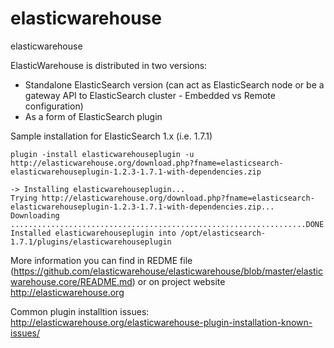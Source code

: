 # elasticwarehouse
elasticwarehouse

ElasticWarehouse is distributed in two versions:
 * Standalone ElasticSearch version (can act as ElasticSearch node or be a gateway API to ElasticSearch cluster - Embedded vs Remote configuration) 
 * As a form of ElasticSearch plugin
 
Sample installation for ElasticSearch 1.x (i.e. 1.7.1)

    plugin -install elasticwarehouseplugin -u http://elasticwarehouse.org/download.php?fname=elasticsearch-elasticwarehouseplugin-1.2.3-1.7.1-with-dependencies.zip

    -> Installing elasticwarehouseplugin...
    Trying http://elasticwarehouse.org/download.php?fname=elasticsearch-elasticwarehouseplugin-1.2.3-1.7.1-with-dependencies.zip...
    Downloading ..................................................................DONE
    Installed elasticwarehouseplugin into /opt/elasticsearch-1.7.1/plugins/elasticwarehouseplugin


More information you can find in REDME file (https://github.com/elasticwarehouse/elasticwarehouse/blob/master/elasticwarehouse.core/README.md) or on project website http://elasticwarehouse.org

Common plugin installtion issues: http://elasticwarehouse.org/elasticwarehouse-plugin-installation-known-issues/
